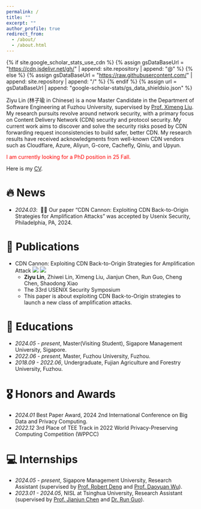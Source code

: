 ```yaml
---
permalink: /
title: ""
excerpt: ""
author_profile: true
redirect_from: 
  - /about/
  - /about.html
---
```


{% if site.google_scholar_stats_use_cdn %}
{% assign gsDataBaseUrl = "https://cdn.jsdelivr.net/gh/" | append: site.repository | append: "@" %}
{% else %}
{% assign gsDataBaseUrl = "https://raw.githubusercontent.com/" | append: site.repository | append: "/" %}
{% endif %}
{% assign url = gsDataBaseUrl | append: "google-scholar-stats/gs_data_shieldsio.json" %}

<span class='anchor' id='about-me'></span>

Ziyu Lin (林子瑜 in Chinese) is a now Master Candidate in the Department of Software Engineering at Fuzhou University, supervised by [Prof. Ximeng Liu](https://ccds.fzu.edu.cn/info/1206/5178.htm). My research pursuits revolve around network security, with a primary focus on Content Delivery Network (CDN) security and protocol security. My current work aims to discover and solve the security risks posed by CDN forwarding request inconsistencies to build safer, better CDN. My research results have received acknowledgments from well-known CDN vendors such as Cloudflare, Azure, Aliyun, G-core, Cachefly, Qiniu, and Upyun.

<font color="red"> I am currently looking for a PhD position in 25 Fall. </font> 

Here is my [CV](https://github.com/LinZiyuu/linziyuu.github.io/blob/main/assets/CV.pdf). 







# 🔥 News
- *2024.03*: &nbsp;🎉🎉 Our paper “CDN Cannon: Exploiting CDN Back-to-Origin Strategies for Amplification Attacks” was accepted by Usenix Security, Philadelphia, PA, 2024.


# 📝 Publications 


- CDN Cannon: Exploiting CDN Back-to-Origin Strategies for Amplification Attack
![](https://img.shields.io/badge/CCF-A-red?style=flat-square) ![](https://img.shields.io/badge/USENIX%20Security-2024-blue?style=flat-square)
  - **Ziyu Lin**, Zhiwei Lin, Ximeng Liu, Jianjun Chen, Run Guo, Cheng Chen, Shaodong Xiao
  - The 33rd USENIX Security Symposium
  - This paper is about exploiting CDN Back-to-Origin strategies to launch a new class of amplification attacks.



# 📖 Educations
- *2024.05 - present*, Master(Visiting Student), Sigapore Management University, Sigapore.
- *2022.06 - present*, Master, Fuzhou University, Fuzhou.
- *2018.09 - 2022.06*, Undergraduate, Fujian Agriculture and Forestry University, Fuzhou.

# 🎖 Honors and Awards
- *2024.01* Best Paper Award, 2024 2nd International Conference on Big Data and Privacy Computing. 
- *2022.12* 3rd Place of TEE Track in 2022 World Privacy-Preserving Computing Competition (WPPCC) 


# 💻 Internships
- *2024.05 - present*, Sigapore Management University, Research Assistant (supervised by [Prof. Robert Deng]([http://www.mysmu.edu/faculty/robertdeng/]) and [Prof. Daoyuan Wu]([https://daoyuan14.github.io/])).
- *2023.01 - 2024.05*, NISL at Tsinghua University, Research Assistant (supervised by [Prof. Jianjun Chen]([https://www.jianjunchen.com/]) and [Dr. Run Guo]([https://netsec.ccert.edu.cn/people/gr15])).
